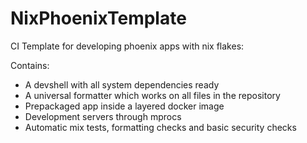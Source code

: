 # NixPhoenixTemplate

CI Template for developing phoenix apps with nix flakes:

Contains:

- A devshell with all system dependencies ready
- A universal formatter which works on all files in the repository
- Prepackaged app inside a layered docker image
- Development servers through mprocs
- Automatic mix tests, formatting checks and basic security checks
